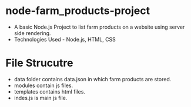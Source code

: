 # node-farm_products-project

- A basic Node.js Project to list farm products on a website using server side rendering.
- Technologies Used - Node.js, HTML, CSS

# File Strucutre
- data folder contains data.json in which farm products are stored.
- modules contain js files.
- templates contains html files.
- indes.js is main js file.
